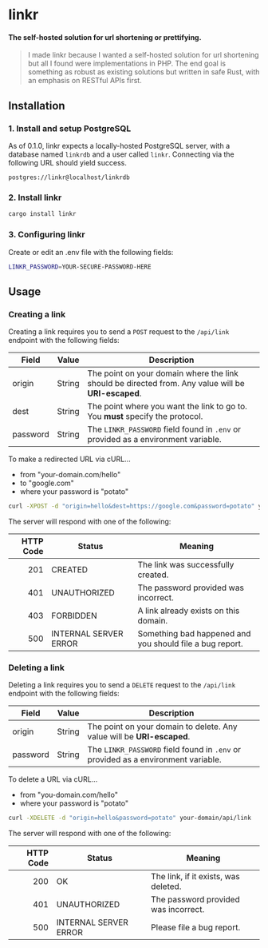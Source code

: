 # linkr

#### The self-hosted solution for url shortening or prettifying.

> I made linkr because I wanted a self-hosted solution for url shortening but all
I found were implementations in PHP. The end goal is something as robust as existing solutions but
written in safe Rust, with an emphasis on RESTful APIs first.

## Installation

### 1. Install and setup PostgreSQL
As of 0.1.0, linkr expects a locally-hosted PostgreSQL server, with a database named `linkrdb` and a
user called `linkr`. Connecting via the following URL should yield success.
```
postgres://linkr@localhost/linkrdb
```

### 2. Install linkr
```bash
cargo install linkr
```

### 3. Configuring linkr
Create or edit an .env file with the following fields:
```bash
LINKR_PASSWORD=YOUR-SECURE-PASSWORD-HERE
```

## Usage

### Creating a link

Creating a link requires you to send a `POST` request to the `/api/link` endpoint with the following fields:

| Field    | Value  | Description
| -------- | ------ | ---
| origin   | String | The point on your domain where the link should be directed from. Any value will be **URI-escaped**.
| dest     | String | The point where you want the link to go to. You **must** specify the protocol.
| password | String | The `LINKR_PASSWORD` field found in `.env` or provided as a environment variable.

To make a redirected URL via cURL...
- from "your-domain.com/hello"
- to "google.com"
- where your password is "potato"

```bash
curl -XPOST -d "origin=hello&dest=https://google.com&password=potato" your-domain.com/api/link
```

The server will respond with one of the following:

| HTTP Code | Status                  | Meaning
| --------: | ----------------------- | ---
|       201 | CREATED                 | The link was successfully created.
|       401 | UNAUTHORIZED            | The password provided was incorrect.
|       403 | FORBIDDEN               | A link already exists on this domain.
|       500 | INTERNAL SERVER ERROR   | Something bad happened and you should file a bug report.


### Deleting a link

Deleting a link requires you to send a `DELETE` request to the `/api/link` endpoint with the following fields:

| Field    | Value  | Description
| -------- | ------ | ---
| origin   | String | The point on your domain to delete. Any value will be **URI-escaped**.
| password | String | The `LINKR_PASSWORD` field found in `.env` or provided as a environment variable.

To delete a URL via cURL...
- from "you-domain.com/hello"
- where your password is "potato"

```bash
curl -XDELETE -d "origin=hello&password=potato" your-domain/api/link
```

The server will respond with one of the following:

| HTTP Code | Status                 | Meaning
| --------: | ---------------------- | ---
|       200 | OK                     | The link, if it exists, was deleted.
|       401 | UNAUTHORIZED           | The password provided was incorrect.
|       500 | INTERNAL SERVER ERROR  | Please file a bug report.